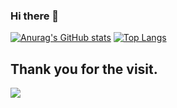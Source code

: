 ### Hi there 👋

<!--
**OrangecatQAQ/OrangecatQAQ** is a ✨ _special_ ✨ repository because its `README.md` (this file) appears on your GitHub profile.

Here are some ideas to get you started:

- 🔭 I’m currently working on ...
- 🌱 I’m currently learning ...
- 👯 I’m looking to collaborate on ...
- 🤔 I’m looking for help with ...
- 💬 Ask me about ...
- 📫 How to reach me: ...
- 😄 Pronouns: ...
- ⚡ Fun fact: ...
-->

[![Anurag's GitHub stats](https://github-readme-stats.vercel.app/api?username=OrangecatQAQ)](https://github.com/anuraghazra/github-readme-stats)
[![Top Langs](https://github-readme-stats.vercel.app/api/top-langs/?username=OrangecatQAQ&layout=compact)](https://github.com/anuraghazra/github-readme-stats)

## Thank you for the visit.

![](http://profile-counter.glitch.me/OrangecatQAQ/count.svg)
